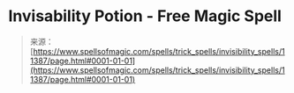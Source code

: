 <!--yml
category: 未分类
date: 2024-06-12 18:48:32
-->

# Invisability Potion - Free Magic Spell

> 来源：[https://www.spellsofmagic.com/spells/trick_spells/invisibility_spells/11387/page.html#0001-01-01](https://www.spellsofmagic.com/spells/trick_spells/invisibility_spells/11387/page.html#0001-01-01)